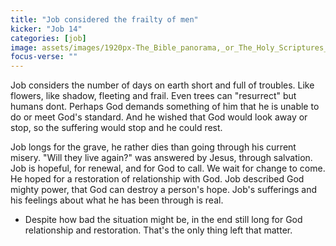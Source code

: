 ```yaml
---
title: "Job considered the frailty of men"
kicker: "Job 14"
categories: [job]
image: assets/images/1920px-The_Bible_panorama,_or_The_Holy_Scriptures_in_picture_and_story_(1891)_(14761939436).jpg
focus-verse: ""
---
```


Job considers the number of days on earth short and full of troubles. Like flowers, like shadow, fleeting and frail. Even trees can "resurrect" but humans dont. Perhaps God demands something of him that he is unable to do or meet God's standard. And he wished that God would look away or stop, so the suffering would stop and he could rest.

Job longs for the grave, he rather dies than going through his current misery. "Will they live again?" was answered by Jesus, through salvation. Job is hopeful, for renewal, and for God to call. We wait for change to come. He hoped for a restoration of relationship with God. Job described God mighty power, that God can destroy a person's hope. Job's sufferings and his feelings about what he has been through is real.

- Despite how bad the situation might be, in the end still long for God relationship and restoration. That's the only thing left that matter.